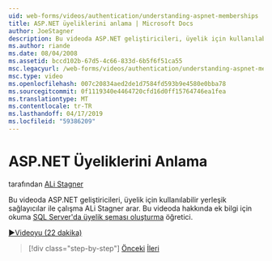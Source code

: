 ```yaml
---
uid: web-forms/videos/authentication/understanding-aspnet-memberships
title: ASP.NET üyeliklerini anlama | Microsoft Docs
author: JoeStagner
description: Bu videoda ASP.NET geliştiricileri, üyelik için kullanılabilir yerleşik sağlayıcılar ile çalışma ALi Stagner arar. Düzeltmeyi hakkında ek bilgi için...
ms.author: riande
ms.date: 08/04/2008
ms.assetid: bccd102b-67d5-4c66-833d-6b5f6f51ca55
msc.legacyurl: /web-forms/videos/authentication/understanding-aspnet-memberships
msc.type: video
ms.openlocfilehash: 007c20834aed2de1d7584fd593b9e4580e0bba78
ms.sourcegitcommit: 0f1119340e4464720cfd16d0ff15764746ea1fea
ms.translationtype: MT
ms.contentlocale: tr-TR
ms.lasthandoff: 04/17/2019
ms.locfileid: "59386209"
---
```

# <a name="understanding-aspnet-memberships"></a>ASP.NET Üyeliklerini Anlama

tarafından [ALi Stagner](https://github.com/JoeStagner)

Bu videoda ASP.NET geliştiricileri, üyelik için kullanılabilir yerleşik sağlayıcılar ile çalışma ALi Stagner arar. Bu videoda hakkında ek bilgi için okuma [SQL Server'da üyelik şeması oluşturma](../../overview/older-versions-security/membership/creating-the-membership-schema-in-sql-server-vb.md) öğretici.

[&#9654;Videoyu (22 dakika)](https://channel9.msdn.com/Blogs/ASP-NET-Site-Videos/understanding-aspnet-memberships)

> [!div class="step-by-step"]
> [Önceki](use-custom-principal-objects.md)
> [İleri](configuring-sql-to-work-with-membership-schemas.md)
